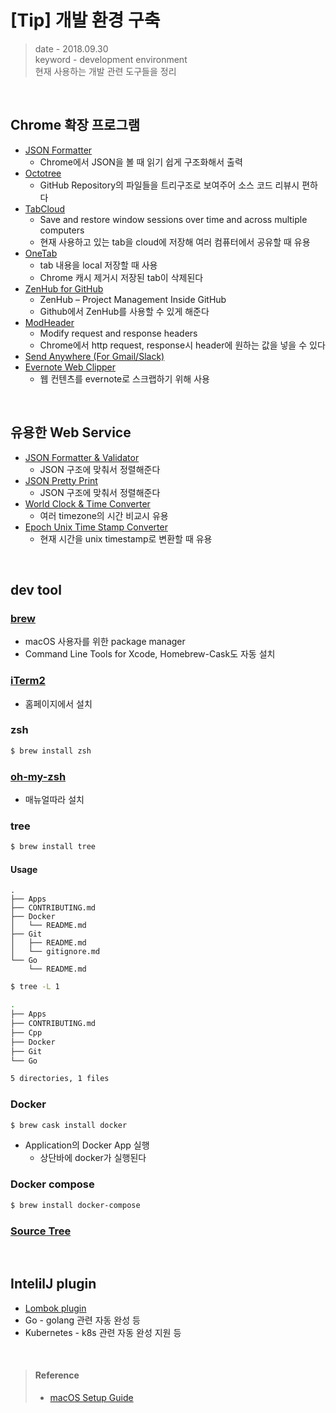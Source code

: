 # [Tip] 개발 환경 구축
> date - 2018.09.30  
> keyword - development environment  
> 현재 사용하는 개발 관련 도구들을 정리  

<br>

## Chrome 확장 프로그램
* [JSON Formatter](https://chrome.google.com/webstore/detail/json-formatter/bcjindcccaagfpapjjmafapmmgkkhgoa)
  * Chrome에서 JSON을 볼 때 읽기 쉽게 구조화해서 출력
* [Octotree](https://chrome.google.com/webstore/detail/octotree/bkhaagjahfmjljalopjnoealnfndnagc)
  * GitHub Repository의 파일들을 트리구조로 보여주어 소스 코드 리뷰시 편하다
* [TabCloud](https://chrome.google.com/webstore/detail/tabcloud/npecfdijgoblfcgagoijgmgejmcpnhof)
  * Save and restore window sessions over time and across multiple computers
  * 현재 사용하고 있는 tab을 cloud에 저장해 여러 컴퓨터에서 공유할 때 유용
* [OneTab](https://chrome.google.com/webstore/detail/onetab/chphlpgkkbolifaimnlloiipkdnihall)
  * tab 내용을 local 저장할 때 사용
  * Chrome 캐시 제거시 저장된 tab이 삭제된다
* [ZenHub for GitHub](https://chrome.google.com/webstore/detail/zenhub-for-github/ogcgkffhplmphkaahpmffcafajaocjbd)
  * ZenHub – Project Management Inside GitHub
  * Github에서 ZenHub를 사용할 수 있게 해준다
* [ModHeader](https://chrome.google.com/webstore/detail/modheader/idgpnmonknjnojddfkpgkljpfnnfcklj)
  * Modify request and response headers
  * Chrome에서 http request, response시 header에 원하는 값을 넣을 수 있다
* [Send Anywhere (For Gmail/Slack)](https://chrome.google.com/webstore/detail/send-anywhere-for-gmailsl/amjmjholfoknokffkiolahocokcaecnc)
* [Evernote Web Clipper](https://chrome.google.com/webstore/detail/evernote-web-clipper/pioclpoplcdbaefihamjohnefbikjilc)
  * 웹 컨텐츠를 evernote로 스크랩하기 위해 사용

<br>

## 유용한 Web Service
* [JSON Formatter & Validator](https://jsonformatter.curiousconcept.com/)
  * JSON 구조에 맞춰서 정렬해준다
* [JSON Pretty Print](http://jsonprettyprint.com/)
  * JSON 구조에 맞춰서 정렬해준다
* [World Clock & Time Converter](https://www.worldtimebuddy.com/)
  * 여러 timezone의 시간 비교시 유용
* [Epoch Unix Time Stamp Converter](https://www.unixtimestamp.com/)
  * 현재 시간을 unix timestamp로 변환할 때 유용

<br>

## dev tool

### [brew](https://brew.sh/)
* macOS 사용자를 위한 package manager
* Command Line Tools for Xcode, Homebrew-Cask도 자동 설치

### [iTerm2](https://www.iterm2.com/downloads.html)
* 홈페이지에서 설치

### zsh
```sh
$ brew install zsh
```

### [oh-my-zsh](https://github.com/robbyrussell/oh-my-zsh)
* 매뉴얼따라 설치

### tree
```sh
$ brew install tree
```

#### Usage
```
.
├── Apps
├── CONTRIBUTING.md
├── Docker
│   └── README.md
├── Git
│   ├── README.md
│   └── gitignore.md
└── Go
    └── README.md
```

```sh
$ tree -L 1

.
├── Apps
├── CONTRIBUTING.md
├── Cpp
├── Docker
├── Git
└── Go

5 directories, 1 files
```


### Docker
```sh
$ brew cask install docker
```
* Application의 Docker App 실행
  * 상단바에 docker가 실행된다

### Docker compose
```sh
$ brew install docker-compose
```

### [Source Tree](https://www.sourcetreeapp.com/)


<br>

## IntelilJ plugin
* [Lombok plugin](https://github.com/mplushnikov/lombok-intellij-plugin)
* Go - golang 관련 자동 완성 등
* Kubernetes - k8s 관련 자동 완성 지원 등


<br>

> #### Reference
> * [macOS Setup Guide](https://sourabhbajaj.com/mac-setup/)
